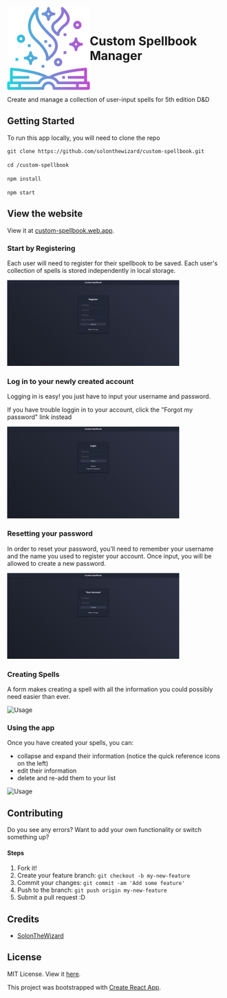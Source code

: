 
<div style="display: flex; align-items: center;"><img alt="logo" src="https://github.com/SolonTheWizard/custom-spellbook/blob/master/public/logo192.png" /><h1 style="margin: 0;">Custom Spellbook Manager</h1></div>

Create and manage a collection of user-input spells for 5th edition D&D


## Getting Started

To run this app locally, you will need to clone the repo

```
git clone https://github.com/solonthewizard/custom-spellbook.git

cd /custom-spellbook

npm install

npm start
```

## View the website

View it at [custom-spellbook.web.app](https://custom-spellbook.web.app/).

### Start by Registering
Each user will need to register for their spellbook to be saved. Each user's collection of spells is stored independently in local storage.

<img src='/documentation/register-page.png' width='400px'>

### Log in to your newly created account
Logging in is easy! you just have to input your username and password.

If you have trouble loggin in to your account, click the "Forgot my password" link instead

<img src='/documentation/login-page.png' width='400px'>

### Resetting your password
In order to reset your password, you'll need to remember your username and the name you used to register your account.
Once input, you will be allowed to create a new password.

<img src='/documentation/reset-page.png' width='400px'>

### Creating Spells
A form makes creating a spell with all the information you could possibly need easier than ever.

![Usage](https://thumbs.gfycat.com/FortunateEnviousHalcyon-size_restricted.gif)

### Using the app
Once you have created your spells, you can:
 - collapse and expand their information (notice the quick reference icons on the left)
 - edit their information
 - delete and re-add them to your list

![Usage](https://thumbs.gfycat.com/CarelessWellgroomedIberianbarbel-size_restricted.gif)



## Contributing

Do you see any errors? Want to add your own functionality or switch something up?

#### Steps

1. Fork it!
2. Create your feature branch: `git checkout -b my-new-feature`
3. Commit your changes: `git commit -am 'Add some feature'`
4. Push to the branch: `git push origin my-new-feature`
5. Submit a pull request :D

## Credits

* [SolonTheWizard](https://github.com/SolonTheWizard)

## License
MIT License. View it [here](LICENSE).


This project was bootstrapped with [Create React App](https://github.com/facebook/create-react-app).
